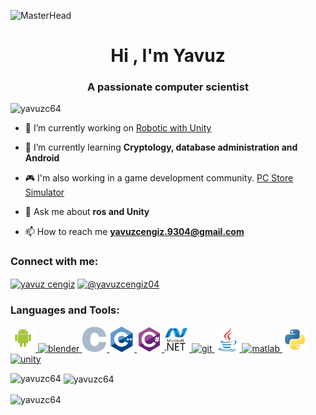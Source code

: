![MasterHead](https://www.shutterstock.com/image-vector/design-concept-electronic-circuit-boards-600nw-1722921511.jpg)
<h1 align="center">Hi , I'm Yavuz</h1>
<h3 align="center">A passionate computer scientist</h3>

<p align="left"> <img src="https://komarev.com/ghpvc/?username=yavuzc64&label=Profile%20views&color=0e75b6&style=plastic" alt="yavuzc64" /> </p>

- 🔭 I’m currently working on [Robotic with Unity](https://github.com/yavuzc64/Husky_UGV_simulation)

- 🌱 I’m currently learning **Cryptology, database administration and Android**

- 🎮 I'm also working in a game development community. [PC Store Simulator](https://store.steampowered.com/app/3451560/PC_Store_Simulator/)

- 💬 Ask me about **ros and Unity**

- 📫 How to reach me **yavuzcengiz.9304@gmail.com**

<h3 align="left">Connect with me:</h3>
<p align="left">
<a href="https://linkedin.com/in/yavuz cengiz" target="blank"><img align="center" src="https://raw.githubusercontent.com/rahuldkjain/github-profile-readme-generator/master/src/images/icons/Social/linked-in-alt.svg" alt="yavuz cengiz" height="30" width="40" /></a>
<a href="https://www.youtube.com/c/@yavuzcengiz04" target="blank"><img align="center" src="https://raw.githubusercontent.com/rahuldkjain/github-profile-readme-generator/master/src/images/icons/Social/youtube.svg" alt="@yavuzcengiz04" height="30" width="40" /></a>
</p>

<h3 align="left">Languages and Tools:</h3>
<p align="left"> <a href="https://developer.android.com" target="_blank" rel="noreferrer"> <img src="https://raw.githubusercontent.com/devicons/devicon/master/icons/android/android-original-wordmark.svg" alt="android" width="40" height="40"/> </a> <a href="https://www.blender.org/" target="_blank" rel="noreferrer"> <img src="https://download.blender.org/branding/community/blender_community_badge_white.svg" alt="blender" width="40" height="40"/> </a> <a href="https://www.cprogramming.com/" target="_blank" rel="noreferrer"> <img src="https://raw.githubusercontent.com/devicons/devicon/master/icons/c/c-original.svg" alt="c" width="40" height="40"/> </a> <a href="https://www.w3schools.com/cpp/" target="_blank" rel="noreferrer"> <img src="https://raw.githubusercontent.com/devicons/devicon/master/icons/cplusplus/cplusplus-original.svg" alt="cplusplus" width="40" height="40"/> </a> <a href="https://www.w3schools.com/cs/" target="_blank" rel="noreferrer"> <img src="https://raw.githubusercontent.com/devicons/devicon/master/icons/csharp/csharp-original.svg" alt="csharp" width="40" height="40"/> </a> <a href="https://dotnet.microsoft.com/" target="_blank" rel="noreferrer"> <img src="https://raw.githubusercontent.com/devicons/devicon/master/icons/dot-net/dot-net-original-wordmark.svg" alt="dotnet" width="40" height="40"/> </a> <a href="https://git-scm.com/" target="_blank" rel="noreferrer"> <img src="https://www.vectorlogo.zone/logos/git-scm/git-scm-icon.svg" alt="git" width="40" height="40"/> </a> <a href="https://www.java.com" target="_blank" rel="noreferrer"> <img src="https://raw.githubusercontent.com/devicons/devicon/master/icons/java/java-original.svg" alt="java" width="40" height="40"/> </a> <a href="https://www.mathworks.com/" target="_blank" rel="noreferrer"> <img src="https://upload.wikimedia.org/wikipedia/commons/2/21/Matlab_Logo.png" alt="matlab" width="40" height="40"/> </a> <a href="https://www.python.org" target="_blank" rel="noreferrer"> <img src="https://raw.githubusercontent.com/devicons/devicon/master/icons/python/python-original.svg" alt="python" width="40" height="40"/> </a> <a href="https://unity.com/" target="_blank" rel="noreferrer"> <img src="https://www.vectorlogo.zone/logos/unity3d/unity3d-icon.svg" alt="unity" width="40" height="40"/> </a> </p>

<p><img align="left" src="https://github-readme-stats.vercel.app/api/top-langs?username=yavuzc64&show_icons=true&locale=en&layout=compact" alt="yavuzc64" /></p>

<p>&nbsp;<img align="center" src="https://github-readme-stats.vercel.app/api?username=yavuzc64&show_icons=true&locale=en" alt="yavuzc64" /></p>

<p><img align="center" src="https://github-readme-streak-stats.herokuapp.com/?user=yavuzc64&" alt="yavuzc64" /></p>
